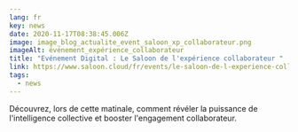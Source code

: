 ```yaml
---
lang: fr
key: news
date: 2020-11-17T08:38:45.006Z
image: image_blog_actualite_event_saloon_xp_collaborateur.png
imageAlt: événement_expérience_collaborateur
title: "Evénement Digital : Le Saloon de l'expérience collaborateur "
link: https://www.saloon.cloud/fr/events/le-saloon-de-l-experience-collaborateur
tags:
  - news
---
```

Découvrez, lors de cette matinale, comment révéler la puissance de l'intelligence collective et booster l'engagement collaborateur.